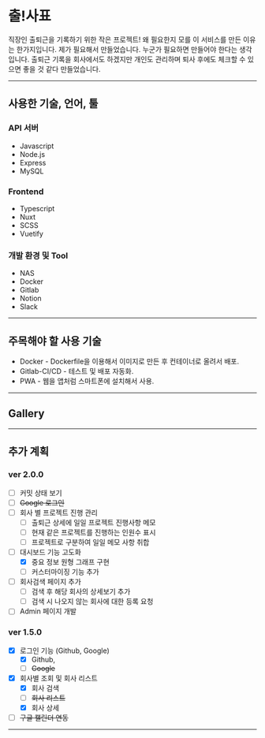 # 출!사표

직장인 출퇴근을 기록하기 위한 작은 프로젝트!
왜 필요한지 모를 이 서비스를 만든 이유는 한가지입니다.
제가 필요해서 만들었습니다.
누군가 필요하면 만들어야 한다는 생각입니다.
출퇴근 기록을 회사에서도 하겠지만 개인도 관리하며 퇴사 후에도 체크할 수 있으면 좋을 것 같다 만들었습니다.

---

## 사용한 기술, 언어, 툴

### API 서버

- Javascript
- Node.js
- Express
- MySQL

### Frontend

- Typescript
- Nuxt
- SCSS
- Vuetify

### 개발 환경 및 Tool

- NAS
- Docker
- Gitlab
- Notion
- Slack

---

## 주목해야 할 사용 기술

- Docker - Dockerfile을 이용해서 이미지로 만든 후 컨테이너로 올려서 배포.
- Gitlab-CI/CD - 테스트 및 배포 자동화.
- PWA - 웹을 앱처럼 스마트폰에 설치해서 사용.

---

## Gallery

---

## 추가 계획

### ver 2.0.0

- [ ]  커밋 상태 보기
- [ ]  ~~Google 로그인~~
- [ ]  회사 별 프로젝트 진행 관리
    - [ ]  출퇴근 상세에 일일 프로젝트 진행사항 메모
    - [ ]  현재 같은 프로젝트를 진행하는 인원수 표시
    - [ ]  프로젝트로 구분하여 일일 메모 사항 취합
- [ ]  대시보드 기능 고도화
    - [x]  중요 정보 원형 그래프 구현
    - [ ]  커스터마이징 기능 추가
- [ ]  회사검색 페이지 추가
    - [ ]  검색 후 해당 회사의 상세보기 추가
    - [ ]  검색 시 나오지 않는 회사에 대한 등록 요청
- [ ]  Admin 페이지 개발

### ver 1.5.0

- [x]  로그인 기능 (Github, Google)
    - [x]  Github,
    - [ ]  ~~Google~~
- [x]  회사별 조회 및 회사 리스트
    - [x]  회사 검색
    - [ ]  ~~회사 리스트~~
    - [x]  회사 상세
- [ ]  ~~구글 캘린더 연동~~

---

